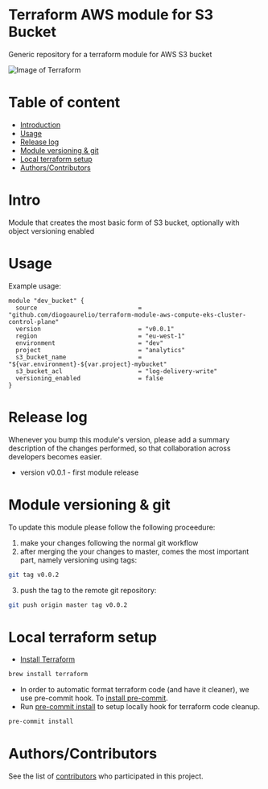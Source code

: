 Terraform AWS module for S3 Bucket
==================================

Generic repository for a terraform module for AWS S3 bucket

![Image of Terraform](https://i.imgur.com/Jj2T26b.jpg)

# Table of content

- [Introduction](#intro)
- [Usage](#usage)
- [Release log](#release-log)
- [Module versioning & git](#module-versioning-&-git)
- [Local terraform setup](#local-terraform-setup)
- [Authors/Contributors](#authorscontributors)


# Intro

Module that creates the most basic form of S3 bucket, optionally with object versioning enabled

# Usage

Example usage:

```hcl
module "dev_bucket" {
  source                            = "github.com/diogoaurelio/terraform-module-aws-compute-eks-cluster-control-plane"
  version                           = "v0.0.1"
  region                            = "eu-west-1"
  environment                       = "dev"
  project                           = "analytics"
  s3_bucket_name                    = "${var.environment}-${var.project}-mybucket"
  s3_bucket_acl                     = "log-delivery-write"
  versioning_enabled                = false
}

```


# Release log

Whenever you bump this module's version, please add a summary description of the changes performed, so that collaboration across developers becomes easier.

* version v0.0.1 - first module release

# Module versioning & git

To update this module please follow the following proceedure:

1) make your changes following the normal git workflow
2) after merging the your changes to master, comes the most important part, namely versioning using tags:

```bash
git tag v0.0.2
```

3) push the tag to the remote git repository:
```bash
git push origin master tag v0.0.2
```

# Local terraform setup

* [Install Terraform](https://www.terraform.io/)

```bash
brew install terraform
```

* In order to automatic format terraform code (and have it cleaner), we use pre-commit hook. To [install pre-commit](https://pre-commit.com/#install).
* Run [pre-commit install](https://pre-commit.com/#usage) to setup locally hook for terraform code cleanup.

```bash
pre-commit install
```


# Authors/Contributors

See the list of [contributors](https://github.com/diogoaurelio/terraform-module-aws-storage-s3-simple/graphs/contributors) who participated in this project.